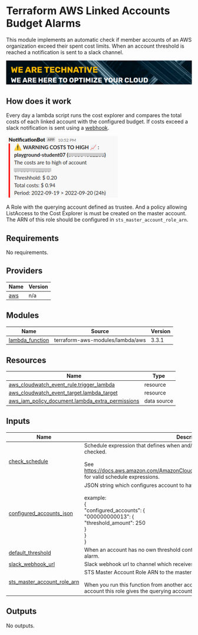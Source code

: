 # Terraform AWS Linked Accounts Budget Alarms

This module implements an automatic check if member accounts of an AWS
organization exceed their spent cost limits. When an account threshold is
reached a notification is sent to a slack channel.

[![](we-are-technative.png)](https://www.technative.nl)

## How does it work

Every day a lambda script runs the cost explorer and compares the total costs
of each linked account with the configured budget. If costs exceed a slack
notification is sent using a [webhook](https://api.slack.com/messaging/webhooks).

![](slacknot.png)

A Role with the querying account defined as trustee. And a policy allowing
ListAccess to the Cost Explorer is must be created on the master account. The
ARN of this role should be configured in `sts_master_account_role_arn`.

<!-- BEGIN_TF_DOCS -->
## Requirements

No requirements.


## Providers

| Name | Version |
|------|---------|
| <a name="provider_aws"></a> [aws](#provider\_aws) | n/a |

## Modules

| Name | Source | Version |
|------|--------|---------|
| <a name="module_lambda_function"></a> [lambda\_function](#module\_lambda\_function) | terraform-aws-modules/lambda/aws | 3.3.1 |

## Resources

| Name | Type |
|------|------|
| [aws_cloudwatch_event_rule.trigger_lambda](https://registry.terraform.io/providers/hashicorp/aws/latest/docs/resources/cloudwatch_event_rule) | resource |
| [aws_cloudwatch_event_target.lambda_target](https://registry.terraform.io/providers/hashicorp/aws/latest/docs/resources/cloudwatch_event_target) | resource |
| [aws_iam_policy_document.lambda_extra_permissions](https://registry.terraform.io/providers/hashicorp/aws/latest/docs/data-sources/iam_policy_document) | data source |

## Inputs

| Name | Description | Type | Default | Required |
|------|-------------|------|---------|:--------:|
| <a name="input_check_schedule"></a> [check\_schedule](#input\_check\_schedule) | Schedule expression that defines when and/or how often the budgets should be checked.<br><br>See https://docs.aws.amazon.com/AmazonCloudWatch/latest/events/ScheduledEvents.html for valid schedule expressions. | `string` | `"rate(1 day)"` | no |
| <a name="input_configured_accounts_json"></a> [configured\_accounts\_json](#input\_configured\_accounts\_json) | JSON string which configures account to have their own threshold cost amount.<br><br>example:<br>{<br>  "configured\_accounts": {<br>    "000000000013": {<br>      "threshold\_amount": 250<br>    }<br>  }<br>} | `string` | `"{ \"configured_accounts\": {} }\n"` | no |
| <a name="input_default_threshold"></a> [default\_threshold](#input\_default\_threshold) | When an account has no own threshold configuration this default threshold triggers an alarm. | `number` | n/a | yes |
| <a name="input_slack_webhook_url"></a> [slack\_webhook\_url](#input\_slack\_webhook\_url) | Slack webhook url to channel which receives the notifications | `string` | n/a | yes |
| <a name="input_sts_master_account_role_arn"></a> [sts\_master\_account\_role\_arn](#input\_sts\_master\_account\_role\_arn) | STS Master Account Role ARN to the master account Cost Explorer Service.<br><br>When you run this function from another account then the master organization<br>account this role gives the querying account access. | `string` | `""` | no |

## Outputs

No outputs.
<!-- END_TF_DOCS -->
